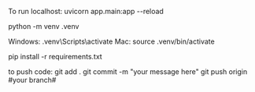 To run localhost:
uvicorn app.main:app --reload

python -m venv .venv

Windows: .venv\Scripts\activate
Mac: source .venv/bin/activate

pip install -r requirements.txt

to push code:
git add . 
git commit -m "your message here"
git push origin #your branch#
